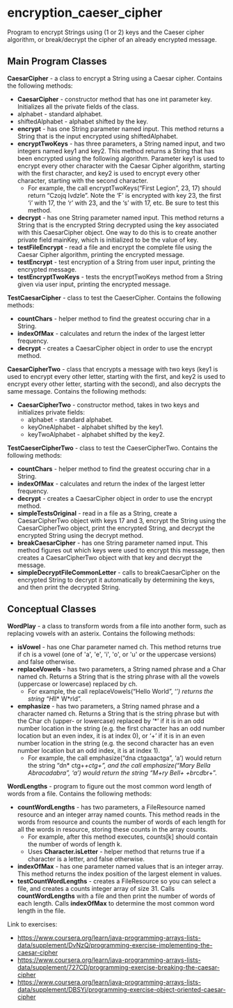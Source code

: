 # encryption_caeser_cipher
Program to encrypt Strings using (1 or 2) keys and the Caeser cipher algorithm, or break/decrypt the cipher of an already encrypted message.

## Main Program Classes

<b>CaesarCipher</b> - a class to encrypt a String using a Caesar cipher. Contains the following methods:
* <b>CaesarCipher</b> - constructor method that has one int parameter key. Initializes all the private fields of the class.
 * alphabet - standard alphabet.
 * shiftedAlphabet - alphabet shifted by the key.
* <b>encrypt</b> -  has one String parameter named input. This method returns a String that is the input encrypted using shiftedAlphabet.
* <b>encryptTwoKeys</b> - has three parameters, a String named input, and two integers named key1 and key2. This method returns a String that has been encrypted using the following algorithm. Parameter key1 is used to encrypt every other character with the Caesar Cipher algorithm, starting with the first character, and key2 is used to encrypt every other character, starting with the second character.
  * For example, the call encryptTwoKeys(“First Legion”, 23, 17) should return “Czojq Ivdzle”. Note the ‘F’ is encrypted with key 23, the first ‘i’ with 17, the ‘r’ with 23, and the ‘s’ with 17, etc. Be sure to test this method.
* <b>decrypt</b> - has one String parameter named input. This method returns a String that is the encrypted String decrypted using the key associated with this CaesarCipher object. One way to do this is to create another private field mainKey, which is initialized to be the value of key.
* <b>testFileEncrypt</b> - read a file and encrypt the complete file using the Caesar Cipher algorithm, printing the encrypted message.
* <b>testEncrypt</b> - test encryption of a String from user input, printing the encrypted message.
* <b>testEncryptTwoKeys</b> - tests the encryptTwoKeys method from a String given via user input, printing the encrypted message.

<b>TestCaesarCipher</b> - class to test the CaeserCipher. Contains the following methods:
* <b>countChars</b> - helper method to find the greatest occuring char in a String.
* <b>indexOfMax</b> - calculates and return the index of the largest letter frequency.
* <b>decrypt</b> - creates a CaesarCipher object in order to use the encrypt method.

<b>CaesarCipherTwo</b> - class that encrypts a message with two keys (key1 is used to encrypt every other letter, starting with the first, and key2 is used to encrypt every other letter, starting with the second), and also decrypts the same message.  Contains the following methods:
* <b>CaesarCipherTwo</b> - constructor method, takes in two keys and initializes private fields:
  * alphabet - standard alphabet.
  * keyOneAlphabet - alphabet shifted by the key1.
  * keyTwoAlphabet - alphabet shifted by the key2.

<b>TestCaeserCipherTwo</b> - class to test the CaeserCipherTwo. Contains the following methods:
* <b>countChars</b> - helper method to find the greatest occuring char in a String.
* <b>indexOfMax</b> - calculates and return the index of the largest letter frequency.
* <b>decrypt</b> - creates a CaesarCipher object in order to use the encrypt method.
* <b>simpleTestsOriginal</b> -  read in a file as a String, create a CaesarCipherTwo object with keys 17 and 3, encrypt the String using the CaesarCipherTwo object, print the encrypted String, and decrypt the encrypted String using the decrypt method.
* <b>breakCaesarCipher</b> - has one String parameter named input. This method figures out which keys were used to encrypt this message, then creates a CaesarCipherTwo object with that key and decrypt the message.
* <b>simpleDecryptFileCommonLetter</b> - calls to breakCaesarCipher on the encrypted String to decrypt it automatically by determining the keys, and then print the decrypted String.

## Conceptual Classes

<b>WordPlay</b> - a class to transform words from a file into another form, such as replacing vowels with an asterix. Contains the following methods:
* <b>isVowel</b> - has one Char parameter named ch. This method returns true if ch is a vowel (one of 'a', 'e', 'i', 'o', or 'u' or the uppercase versions) and false otherwise.
* <b>replaceVowels</b> - has two parameters, a String named phrase and a Char named ch. Returns a String that is the string phrase with all the vowels (uppercase or lowercase) replaced by ch. 
  * For example, the call replaceVowels(“Hello World”, ‘*’) returns the string “H*ll* W*rld”. 
* <b>emphasize</b> - has two parameters, a String named phrase and a character named ch. Returns a String that is the string phrase but with the Char ch (upper- or lowercase) replaced by ‘*’ if it is in an odd number location in the string (e.g. the first character has an odd number location but an even index, it is at index 0), or ‘+’ if it is in an even number location in the string (e.g. the second character has an even number location but an odd index, it is at index 1).
  * For example, the call emphasize(“dna ctgaaactga”, ‘a’) would return the string “dn* ctg+*+ctg+”, and the call emphasize(“Mary Bella Abracadabra”, ‘a’) would return the string “M+ry Bell+ +br*c*d*br+”.

<b>WordLengths</b> - program to figure out the most common word length of words from a file. Contains the following methods:
* <b>countWordLengths</b> - has two parameters, a FileResource named resource and an integer array named counts. This method reads in the words from resource and counts the number of words of each length for all the words in resource, storing these counts in the array counts.
  * For example, after this method executes, counts[k] should contain the number of words of length k.
  * Uses <b>Character.isLetter</b> - helper method that returns true if a character is a letter, and false otherwise.
* <b>indexOfMax</b> - has one parameter named values that is an integer array. This method returns the index position of the largest element in values. 
* <b>testCountWordLengths</b> - creates a FileResource so you can select a file, and creates a counts integer array of size 31. Calls <b>countWordLengths</b> with a file and then print the number of words of each length. Calls <b>indexOfMax</b> to determine the most common word length in the file.

Link to exercises:
* https://www.coursera.org/learn/java-programming-arrays-lists-data/supplement/DvNzQ/programming-exercise-implementing-the-caesar-cipher
* https://www.coursera.org/learn/java-programming-arrays-lists-data/supplement/727CD/programming-exercise-breaking-the-caesar-cipher
* https://www.coursera.org/learn/java-programming-arrays-lists-data/supplement/DBSYj/programming-exercise-object-oriented-caesar-cipher
